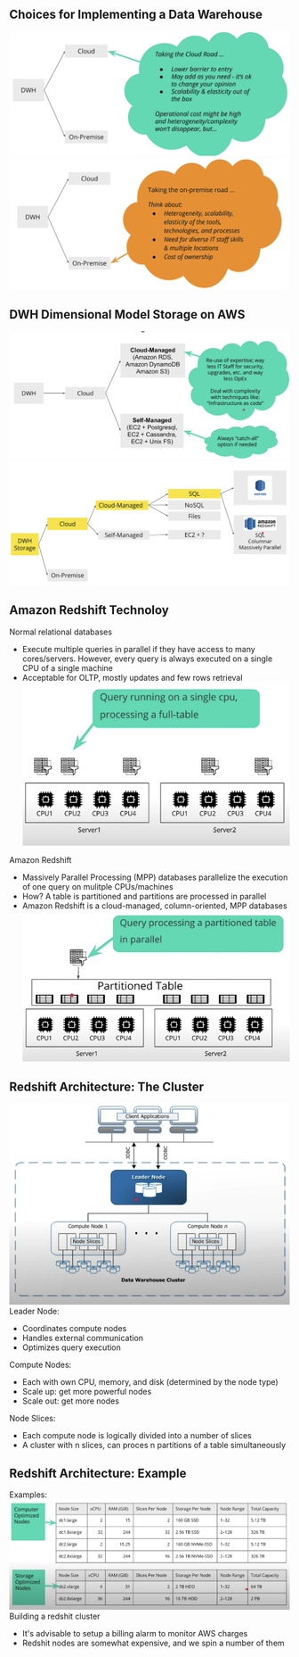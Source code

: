 ## Choices for Implementing a Data Warehouse
![image](/imgs/cloud.png)
![image](/imgs/premise.png)

## DWH Dimensional Model Storage on AWS
![image](/imgs/dimensional_model_storage_on_asw.png)
![image](/imgs/dimensional_model_storage_on_asw2.png)

## Amazon Redshift Technoloy
Normal relational databases
- Execute multiple queries in parallel if they have access to many cores/servers. However, every query is always executed on a single CPU of a single machine
- Acceptable for OLTP, mostly updates and few rows retrieval
![image](/imgs/normal_relational_databases.png)

Amazon Redshift
- Massively Parallel Processing (MPP) databases parallelize the execution of one query on mulitple CPUs/machines
- How? A table is partitioned and partitions are processed in parallel
- Amazon Redshift is a cloud-managed, column-oriented, MPP databases
![image](/imgs/mpp.png)

## Redshift Architecture: The Cluster
![image](/imgs/redshift_cluster.png)
Leader Node:
- Coordinates compute nodes
- Handles external communication
- Optimizes query execution

Compute Nodes:
- Each with own CPU, memory, and disk (determined by the node type)
- Scale up: get more powerful nodes
- Scale out: get more nodes

Node Slices:
- Each compute node is logically divided into a number of slices
- A cluster with n slices, can proces n partitions of a table simultaneously

## Redshift Architecture: Example
Examples:
![image](/imgs/redshift_cluster_eg.png)
Building a redshit cluster
- It's advisable to setup a billing alarm to monitor AWS charges
- Redshit nodes are somewhat expensive, and we spin a number of them


